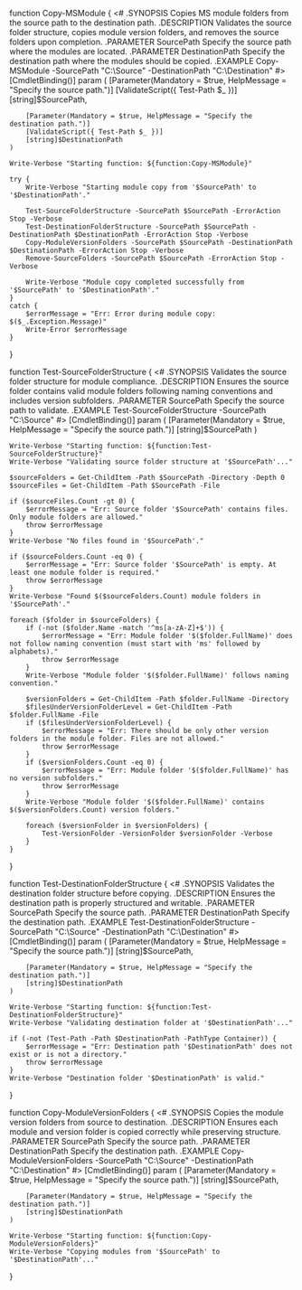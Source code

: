 function Copy-MSModule {
    <#
    .SYNOPSIS
        Copies MS module folders from the source path to the destination path.
    .DESCRIPTION
        Validates the source folder structure, copies module version folders, and removes the source folders upon completion.
    .PARAMETER SourcePath
        Specify the source path where the modules are located.
    .PARAMETER DestinationPath
        Specify the destination path where the modules should be copied.
    .EXAMPLE
        Copy-MSModule -SourcePath "C:\Source" -DestinationPath "C:\Destination"
    #>
    [CmdletBinding()]
    param (
        [Parameter(Mandatory = $true, HelpMessage = "Specify the source path.")]
        [ValidateScript({ Test-Path $_ })]
        [string]$SourcePath,

        [Parameter(Mandatory = $true, HelpMessage = "Specify the destination path.")]
        [ValidateScript({ Test-Path $_ })]
        [string]$DestinationPath
    )

    Write-Verbose "Starting function: ${function:Copy-MSModule}"  
    
    try {
        Write-Verbose "Starting module copy from '$SourcePath' to '$DestinationPath'."

        Test-SourceFolderStructure -SourcePath $SourcePath -ErrorAction Stop -Verbose
        Test-DestinationFolderStructure -SourcePath $SourcePath -DestinationPath $DestinationPath -ErrorAction Stop -Verbose
        Copy-ModuleVersionFolders -SourcePath $SourcePath -DestinationPath $DestinationPath -ErrorAction Stop -Verbose
        Remove-SourceFolders -SourcePath $SourcePath -ErrorAction Stop -Verbose

        Write-Verbose "Module copy completed successfully from '$SourcePath' to '$DestinationPath'."
    }
    catch {
        $errorMessage = "Err: Error during module copy: $($_.Exception.Message)"
        Write-Error $errorMessage
    }
}

function Test-SourceFolderStructure {
    <#
    .SYNOPSIS
        Validates the source folder structure for module compliance.
    .DESCRIPTION
        Ensures the source folder contains valid module folders following naming conventions and includes version subfolders.
    .PARAMETER SourcePath
        Specify the source path to validate.
    .EXAMPLE
        Test-SourceFolderStructure -SourcePath "C:\Source"
    #>
    [CmdletBinding()]
    param (
        [Parameter(Mandatory = $true, HelpMessage = "Specify the source path.")]
        [string]$SourcePath
    )

    Write-Verbose "Starting function: ${function:Test-SourceFolderStructure}"  
    Write-Verbose "Validating source folder structure at '$SourcePath'..."

    $sourceFolders = Get-ChildItem -Path $SourcePath -Directory -Depth 0
    $sourceFiles = Get-ChildItem -Path $SourcePath -File

    if ($sourceFiles.Count -gt 0) {
        $errorMessage = "Err: Source folder '$SourcePath' contains files. Only module folders are allowed."
        throw $errorMessage
    }
    Write-Verbose "No files found in '$SourcePath'."

    if ($sourceFolders.Count -eq 0) {
        $errorMessage = "Err: Source folder '$SourcePath' is empty. At least one module folder is required."
        throw $errorMessage
    }
    Write-Verbose "Found $($sourceFolders.Count) module folders in '$SourcePath'."

    foreach ($folder in $sourceFolders) {
        if (-not ($folder.Name -match '^ms[a-zA-Z]+$')) {
            $errorMessage = "Err: Module folder '$($folder.FullName)' does not follow naming convention (must start with 'ms' followed by alphabets)."
            throw $errorMessage
        }
        Write-Verbose "Module folder '$($folder.FullName)' follows naming convention."
        
        $versionFolders = Get-ChildItem -Path $folder.FullName -Directory
        $filesUnderVersionFolderLevel = Get-ChildItem -Path $folder.FullName -File
        if ($filesUnderVersionFolderLevel) {
            $errorMessage = "Err: There should be only other version folders in the module folder. Files are not allowed."
            throw $errorMessage
        }
        if ($versionFolders.Count -eq 0) {
            $errorMessage = "Err: Module folder '$($folder.FullName)' has no version subfolders."
            throw $errorMessage
        }
        Write-Verbose "Module folder '$($folder.FullName)' contains $($versionFolders.Count) version folders."

        foreach ($versionFolder in $versionFolders) {
            Test-VersionFolder -VersionFolder $versionFolder -Verbose
        }
    }
}

function Test-DestinationFolderStructure {
    <#
    .SYNOPSIS
        Validates the destination folder structure before copying.
    .DESCRIPTION
        Ensures the destination path is properly structured and writable.
    .PARAMETER SourcePath
        Specify the source path.
    .PARAMETER DestinationPath
        Specify the destination path.
    .EXAMPLE
        Test-DestinationFolderStructure -SourcePath "C:\Source" -DestinationPath "C:\Destination"
    #>
    [CmdletBinding()]
    param (
        [Parameter(Mandatory = $true, HelpMessage = "Specify the source path.")]
        [string]$SourcePath,

        [Parameter(Mandatory = $true, HelpMessage = "Specify the destination path.")]
        [string]$DestinationPath
    )
    
    Write-Verbose "Starting function: ${function:Test-DestinationFolderStructure}"
    Write-Verbose "Validating destination folder at '$DestinationPath'..."
    
    if (-not (Test-Path -Path $DestinationPath -PathType Container)) {
        $errorMessage = "Err: Destination path '$DestinationPath' does not exist or is not a directory."
        throw $errorMessage
    }
    Write-Verbose "Destination folder '$DestinationPath' is valid."
}

function Copy-ModuleVersionFolders {
    <#
    .SYNOPSIS
        Copies the module version folders from source to destination.
    .DESCRIPTION
        Ensures each module and version folder is copied correctly while preserving structure.
    .PARAMETER SourcePath
        Specify the source path.
    .PARAMETER DestinationPath
        Specify the destination path.
    .EXAMPLE
        Copy-ModuleVersionFolders -SourcePath "C:\Source" -DestinationPath "C:\Destination"
    #>
    [CmdletBinding()]
    param (
        [Parameter(Mandatory = $true, HelpMessage = "Specify the source path.")]
        [string]$SourcePath,

        [Parameter(Mandatory = $true, HelpMessage = "Specify the destination path.")]
        [string]$DestinationPath
    )
    
    Write-Verbose "Starting function: ${function:Copy-ModuleVersionFolders}"
    Write-Verbose "Copying modules from '$SourcePath' to '$DestinationPath'..."
}
